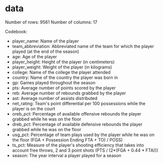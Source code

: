 # data

Number of rows: 9561
Number of columns: 17

Codebook:
- player_name: Name of the player
- team_abbreviation: Abbreviated name of the team for
  which the player played (at the end of the season)
- age: Age of the player
- player_height: Height of the player (in centimeters)
- player_weight: Weight of the player (in kilograms)
- college: Name of the college the player attended
- country: Name of the country the player was born in
- gp: Games played throughout the season
- pts: Average number of points scored by the player
- reb: Average number of rebounds grabbed by the player 
- ast: Average number of assists distributed 
- net_rating: Team's point differential per 100 possessions while the
  player is on the court
- oreb_pct: Percentage of available offensive rebounds the player
  grabbed while he was on the floor
- dreb_pct: Percentage of available defensive rebounds the player
  grabbed while he was on the floor
- usg_pct: Percentage of team plays used by the player while he was on
  the floor (FGA + Possession Ending FTA + TO) / POSS)
- ts_pct: Measure of the player's shooting efficiency that takes into
  account free throws, 2 and 3 point shots (PTS / (2*(FGA + 0.44 *
  FTA)))
- season: The year interval a player played for a season

